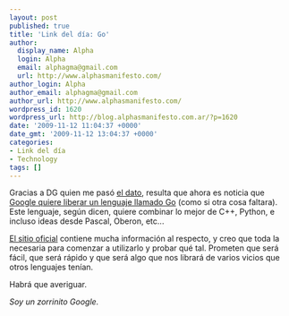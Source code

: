```yaml
---
layout: post
published: true
title: 'Link del día: Go'
author:
  display_name: Alpha
  login: Alpha
  email: alphagma@gmail.com
  url: http://www.alphasmanifesto.com/
author_login: Alpha
author_email: alphagma@gmail.com
author_url: http://www.alphasmanifesto.com/
wordpress_id: 1620
wordpress_url: http://blog.alphasmanifesto.com.ar/?p=1620
date: '2009-11-12 11:04:37 +0000'
date_gmt: '2009-11-12 13:04:37 +0000'
categories:
- Link del día
- Technology
tags: []
---
```


Gracias a DG quien me pasó [el dato](http://alt1040.com/2009/11/google-propone-su-propio-lenguaje-de-programacion-con-go), resulta que ahora es noticia que [Google quiere liberar un lenguaje llamado Go](http://google-opensource.blogspot.com/2009/11/hey-ho-lets-go.html) (como si otra cosa faltara). Este lenguaje, según dicen, quiere combinar lo mejor de C++, Python, e incluso ideas desde Pascal, Oberon, etc...

[El sitio oficial](http://golang.org/) contiene mucha información al respecto, y creo que toda la necesaria para comenzar a utilizarlo y probar qué tal. Prometen que será fácil, que será rápido y que será algo que nos librará de varios vicios que otros lenguajes tenían.

Habrá que averiguar.

_Soy un zorrinito Google._
